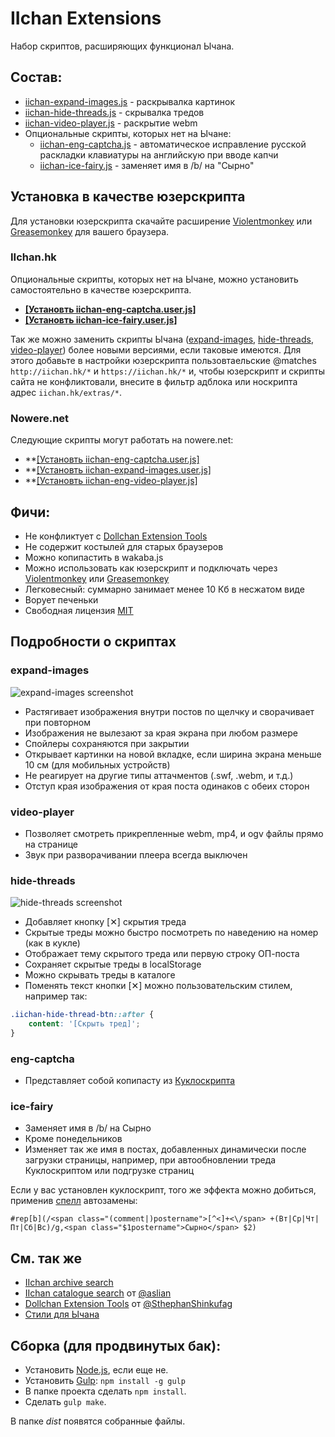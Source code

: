 # IIchan Extensions
Набор скриптов, расширяющих функционал Ычана.

## Состав:
- [iichan-expand-images.js](https://github.com/WagonOfDoubt/iichan-extensions/blob/master/dist/iichan-expand-images.js) - раскрывалка картинок
- [iichan-hide-threads.js](https://github.com/WagonOfDoubt/iichan-extensions/blob/master/dist/iichan-hide-threads.js) - скрывалка тредов
- [iichan-video-player.js](https://github.com/WagonOfDoubt/iichan-extensions/blob/master/dist/iichan-video-player.js) - раскрытие webm
- Опциональные скрипты, которых нет на Ычане:
  - [iichan-eng-captcha.js](https://github.com/WagonOfDoubt/iichan-extensions/blob/master/dist/iichan-eng-captcha.js) - автоматическое исправление русской раскладки клавиатуры на английскую при вводе капчи
  - [iichan-ice-fairy.js](https://github.com/WagonOfDoubt/iichan-extensions/blob/master/dist/iichan-ice-fairy.js) - заменяет имя в /b/ на "Сырно"

## Установка в качестве юзерскрипта

Для установки юзерскрипта скачайте расширение [Violentmonkey](https://violentmonkey.github.io/get-it/) или [Greasemonkey](http://www.greasespot.net/) для вашего браузера.

### IIchan.hk

Опциональные скрипты, которых нет на Ычане, можно установить самостоятельно в качестве юзерскрипта.

- **[[Установть iichan-eng-captcha.user.js]](https://github.com/WagonOfDoubt/iichan-extensions/raw/master/dist/userscript/iichan-eng-captcha.user.js)**
- **[[Установть iichan-ice-fairy.user.js]](https://github.com/WagonOfDoubt/iichan-extensions/raw/master/dist/userscript/iichan-ice-fairy.user.js)**

Так же можно заменить скрипты Ычана ([expand-images](https://github.com/WagonOfDoubt/iichan-extensions/raw/master/dist/userscript/iichan-expand-images.user.js), [hide-threads](https://github.com/WagonOfDoubt/iichan-extensions/raw/master/dist/userscript/iichan-hide-threads.user.js), [video-player](https://github.com/WagonOfDoubt/iichan-extensions/raw/master/dist/userscript/iichan-video-player.user.js)) более новыми версиями, если таковые имеются. Для этого добавьте в настройки юзерскрипта пользовтаельские @matches `http://iichan.hk/*` и `https://iichan.hk/*` и, чтобы юзерскрипт и скрипты сайта не конфликтовали, внесите в фильтр адблока или носкрипта адрес `iichan.hk/extras/*`.

### Nowere.net

Следующие скрипты могут работать на nowere.net:

- **[[Установть iichan-eng-captcha.user.js]](https://github.com/WagonOfDoubt/iichan-extensions/raw/master/dist/userscript/iichan-eng-captcha.user.js)
- **[[Установть iichan-expand-images.user.js]](https://github.com/WagonOfDoubt/iichan-extensions/raw/master/dist/userscript/iichan-expand-images.user.js)
- **[[Установть iichan-eng-video-player.js]](https://github.com/WagonOfDoubt/iichan-extensions/raw/master/dist/userscript/iichan-video-player.user.js)

## Фичи:
- Не конфликтует с [Dollchan Extension Tools](https://github.com/SthephanShinkufag/Dollchan-Extension-Tools)
- Не содержит костылей для старых браузеров
- Можно копипастить в wakaba.js
- Можно использовать как юзерскрипт и подключать через [Violentmonkey](https://violentmonkey.github.io/get-it/) или [Greasemonkey](http://www.greasespot.net/)
- Легковесный: суммарно занимает менее 10 Кб в несжатом виде
- Ворует печеньки
- Свободная лицензия [MIT](https://github.com/WagonOfDoubt/iichan-extensions/blob/master/LICENSE)

## Подробности о скриптах

### expand-images

![expand-images screenshot](https://raw.githubusercontent.com/WagonOfDoubt/iichan-extensions/master/img/expand-images.png)

- Растягивает изображения внутри постов по щелчку и сворачивает при повторном
- Изображения не вылезают за края экрана при любом размере
- Спойлеры сохраняются при закрытии
- Открывает картинки на новой вкладке, если ширина экрана меньше 10 см (для мобильных устройств)
- Не реагирует на другие типы аттачментов (.swf, .webm, и т.д.)
- Отступ края изображения от края поста одинаков с обеих сторон

### video-player

- Позволяет смотреть прикрепленные webm, mp4, и ogv файлы прямо на странице
- Звук при разворачивании плеера всегда выключен

### hide-threads

![hide-threads screenshot](https://raw.githubusercontent.com/WagonOfDoubt/iichan-extensions/master/img/hide-threads.png)

- Добавляет кнопку [✕] скрытия треда
- Скрытые треды можно быстро посмотреть по наведению на номер (как в кукле)
- Отображает тему скрытого треда или первую строку ОП-поста
- Сохраняет скрытые треды в localStorage
- Можно скрывать треды в каталоге
- Поменять текст кнопки [✕] можно пользовательским стилем, например так:

```css
.iichan-hide-thread-btn::after {
    content: '[Скрыть тред]';
}
```

### eng-captcha

- Представляет собой копипасту из [Куклоскрипта](https://github.com/SthephanShinkufag/Dollchan-Extension-Tools)


### ice-fairy

- Заменяет имя в /b/ на Сырно
- Кроме понедельников
- Изменяет так же имя в постах, добавленных динамически после загрузки страницы, например, при автообновлении треда Куклоскриптом или подгрузке страниц

Если у вас установлен куклоскрипт, того же эффекта можно добиться, применив [спелл](https://github.com/SthephanShinkufag/Dollchan-Extension-Tools/wiki/Spells-ru#rep) автозамены:

`#rep[b](/<span class="(comment|)postername">[^<]+<\/span> +(Вт|Ср|Чт|Пт|Сб|Вс)/g,<span class="$1postername">Сырно</span> $2)`

## См. так же

- [IIchan archive search](https://github.com/WagonOfDoubt/IIchan-archive-search)
- [IIchan catalogue search](https://github.com/aslian/IIchan-catalogue-search) от [@aslian](https://github.com/aslian)
- [Dollchan Extension Tools](https://github.com/SthephanShinkufag/Dollchan-Extension-Tools) от [@SthephanShinkufag](https://github.com/SthephanShinkufag)
- [Стили для Ычана](https://userstyles.org/styles/browse?category=iichan)

## Сборка (для продвинутых бак):
- Установить [Node.js](https://nodejs.org/), если еще не.
- Установить [Gulp](http://gulpjs.com/): `npm install -g gulp`
- В папке проекта сделать `npm install`.
- Сделать `gulp make`.

В папке *dist* появятся собранные файлы.
